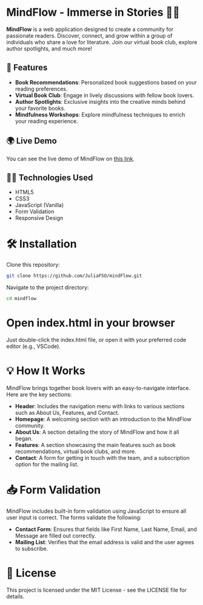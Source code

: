 # MindFlow - Immerse in Stories 📖🌟

**MindFlow** is a web application designed to create a community for passionate readers. Discover, connect, and grow within a group of individuals who share a love for literature. Join our virtual book club, explore author spotlights, and much more!

## 🚀 Features

- **Book Recommendations**: Personalized book suggestions based on your reading preferences.
- **Virtual Book Club**: Engage in lively discussions with fellow book lovers.
- **Author Spotlights**: Exclusive insights into the creative minds behind your favorite books.
- **Mindfulness Workshops**: Explore mindfulness techniques to enrich your reading experience.

## 🌍 Live Demo

You can see the live demo of MindFlow on [this link](https://mindflow-bay.vercel.app/).

## 🧑‍💻 Technologies Used

- HTML5
- CSS3
- JavaScript (Vanilla)
- Form Validation
- Responsive Design

# 🛠️ Installation

Clone this repository:

```bash
git clone https://github.com/JuliaFSO/mindFlow.git
```

Navigate to the project directory:
```bash
cd mindflow
```

# Open index.html in your browser

Just double-click the index.html file, or open it with your preferred code editor (e.g., VSCode).

# 💡 How It Works

MindFlow brings together book lovers with an easy-to-navigate interface. Here are the key sections:

- **Header**: Includes the navigation menu with links to various sections such as About Us, Features, and Contact.
- **Homepage**: A welcoming section with an introduction to the MindFlow community.
- **About Us**: A section detailing the story of MindFlow and how it all began.
- **Features**: A section showcasing the main features such as book recommendations, virtual book clubs, and more.
- **Contact**: A form for getting in touch with the team, and a subscription option for the mailing list.

# 📥 Form Validation

MindFlow includes built-in form validation using JavaScript to ensure all user input is correct. The forms validate the following:

- **Contact Form**: Ensures that fields like First Name, Last Name, Email, and Message are filled out correctly.
- **Mailing List**: Verifies that the email address is valid and the user agrees to subscribe.

# 📝 License

This project is licensed under the MIT License - see the LICENSE file for details.




